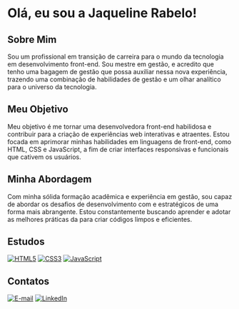 # Olá, eu sou a Jaqueline Rabelo!

## Sobre Mim

Sou um profissional em transição de carreira para o mundo da tecnologia em desenvolvimento front-end. Sou mestre em gestão, e acredito que tenho uma bagagem de gestão que possa auxiliar nessa nova experiência, trazendo uma combinação  de habilidades de gestão e um olhar analítico para o universo da tecnologia.

## Meu Objetivo

Meu objetivo é me tornar uma desenvolvedora front-end habilidosa e contribuir para a criação de experiências web interativas e atraentes. Estou focada em aprimorar minhas habilidades em linguagens de front-end, como HTML, CSS e JavaScript, a fim de criar interfaces responsivas e funcionais que cativem os usuários.

## Minha Abordagem

Com minha sólida formação acadêmica e experiência em gestão, sou capaz de abordar os desafios de desenvolvimento com e estratégicos de uma forma mais abrangente. Estou constantemente buscando aprender e adotar as melhores práticas da  para criar códigos limpos e eficientes.

## Estudos
[![HTML5](https://img.shields.io/badge/HTML-000?style=for-the-badge&logo=html5&logoColor=30A3DC)](https://github.com/JaquelineRabelo/html-css)
[![CSS3](https://img.shields.io/badge/CSS3-000?style=for-the-badge&logo=css3&logoColor=E94D5F)](https://github.com/JaquelineRabelo/html-css)
[![JavaScript](https://img.shields.io/badge/JavaScript-000?style=for-the-badge&logo=javascript&logoColor=30A3DC)](https://github.com/JaquelineRabelo/javascript)


## Contatos
[![E-mail](https://img.shields.io/badge/-Email-000?style=for-the-badge&logo=microsoft-outlook&logoColor=E94D5F)](mailto:jaqueline.raabelo@hotmail.com)
[![LinkedIn](https://img.shields.io/badge/-LinkedIn-000?style=for-the-badge&logo=linkedin&logoColor=30A3DC)](https://www.linkedin.com/in/jaquelinerabelo/)
